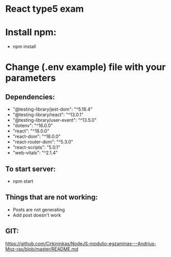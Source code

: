 # React type5 exam

# Install npm:

- npm install

# Change (.env example) file with your parameters

## Dependencies:

- "@testing-library/jest-dom": "^5.16.4"
- "@testing-library/react": "^13.0.1"
- "@testing-library/user-event": "^13.5.0"
- "dotenv": "^16.0.0"
- "react": "^18.0.0"
- "react-dom": "^18.0.0"
- "react-router-dom": "^5.3.0"
- "react-scripts": "5.0.1"
- "web-vitals": "^2.1.4"

## To start server:

- npm start

## Things that are not working:

- Posts are not generating
- Add post doesn't work

## GIT:

https://github.com/Cirkininkas/NodeJS-modulio-egzaminas---Andrius-Moz-ras/blob/master/README.md
